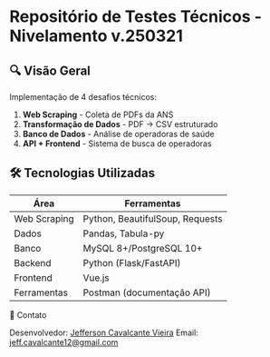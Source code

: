 # Repositório de Testes Técnicos - Nivelamento v.250321

## 🔍 Visão Geral
Implementação de 4 desafios técnicos:
1.  **Web Scraping** - Coleta de PDFs da ANS
2.  **Transformação de Dados** - PDF → CSV estruturado
3.  **Banco de Dados** - Análise de operadoras de saúde
4.  **API + Frontend** - Sistema de busca de operadoras

## 🛠️ Tecnologias Utilizadas
| Área          | Ferramentas                           |
|---------------|---------------------------------------|
| Web Scraping  | Python, BeautifulSoup, Requests       |
| Dados         | Pandas, Tabula-py                     |
| Banco         | MySQL 8+/PostgreSQL 10+               |
| Backend       | Python (Flask/FastAPI)                |
| Frontend      | Vue.js                                |
| Ferramentas   | Postman (documentação API)            |

📧 Contato

Desenvolvedor: [Jefferson Cavalcante Vieira](https://www.linkedin.com/in/jeff-cav22/)
Email: [jeff.cavalcante12@gmail.com](mailto:jeff.cavalcante12@gmail.com)
